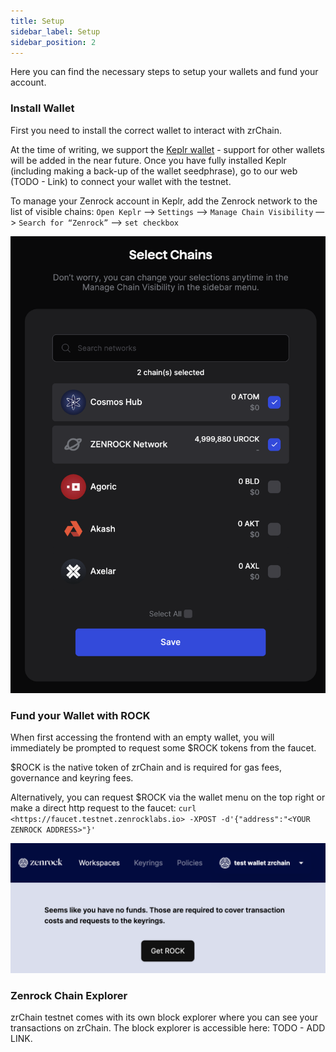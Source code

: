 ```yaml
---
title: Setup 
sidebar_label: Setup
sidebar_position: 2
---
```


Here you can find the necessary steps to setup your wallets and fund your account.

### Install Wallet

First you need to install the correct wallet to interact with zrChain.

At the time of writing, we support the [Keplr wallet](https://www.keplr.app/) - support for other wallets will be added in the near future. Once you have fully installed Keplr (including making a back-up of the wallet seedphrase), go to our web (TODO - Link) to connect your wallet with the testnet.

To manage your Zenrock account in Keplr, add the Zenrock network to the list of visible chains:
`Open Keplr` —> `Settings` —> `Manage Chain Visibility` —> `Search for “Zenrock”` —> `set checkbox`

![Keplr Chain Visibility](../../static/img/keplr-checkbox.png)

### Fund your Wallet with ROCK

When first accessing the frontend with an empty wallet, you will immediately be prompted to request some $ROCK tokens from the faucet.

$ROCK is the native token of zrChain and is required for gas fees, governance and keyring fees.

Alternatively, you can request $ROCK via the wallet menu on the top right or make a direct http request to the faucet: `curl <https://faucet.testnet.zenrocklabs.io> -XPOST -d'{"address":"<YOUR ZENROCK ADDRESS>"}'`

![ROCK faucet](../../static/img/faucet.png)

### Zenrock Chain Explorer

zrChain testnet comes with its own block explorer where you can see your transactions on zrChain. The block explorer is accessible here: TODO - ADD LINK. 